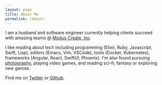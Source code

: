 ```yaml
---
layout: page
title: About Me
permalink: /about/
---
```


I am a husband and software engineer currently helping clients succeed with amazing teams @ [Modus Create, Inc][modus].

I like reading about tech including programming (Elixir, Ruby, Javascript, Swift, Lisp), editors (Emacs, Vim, VSCode), tools (Docker, Kubernetes), frameworks (Angular, React, SwiftUI, Phoenix). I'm also found pursuing [photography][instagram], playing video games, and reading sci-fi, fantasy or exploring new genres.

Find me on [Twitter][twitter] or [Github][github].

[modus]: https://moduscreate.com
[instagram]: https://www.instagram.com/akshagrwl
[twitter]: https://twitter.com/akshagrwl
[github]: https://github.com/akagr
